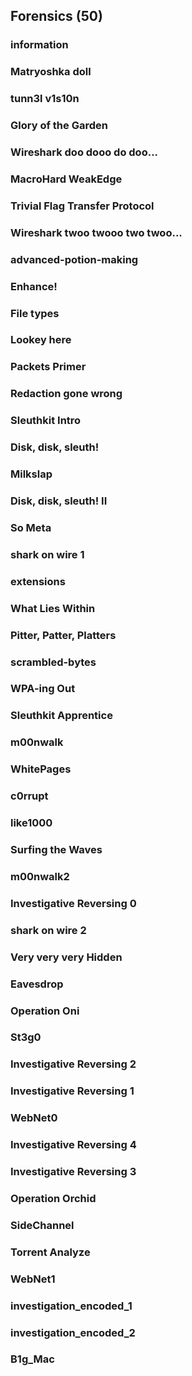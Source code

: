## Forensics (50)
### information

### Matryoshka doll

### tunn3l v1s10n

### Glory of the Garden

### Wireshark doo dooo do doo...

### MacroHard WeakEdge

### Trivial Flag Transfer Protocol

### Wireshark twoo twooo two twoo...

### advanced-potion-making

### Enhance!

### File types

### Lookey here

### Packets Primer

### Redaction gone wrong

### Sleuthkit Intro

### Disk, disk, sleuth!

### Milkslap

### Disk, disk, sleuth! II

### So Meta

### shark on wire 1

### extensions

### What Lies Within

### Pitter, Patter, Platters

### scrambled-bytes

### WPA-ing Out

### Sleuthkit Apprentice

### m00nwalk

### WhitePages

### c0rrupt

### like1000

### Surfing the Waves

### m00nwalk2

### Investigative Reversing 0

### shark on wire 2

### Very very very Hidden

### Eavesdrop

### Operation Oni

### St3g0

### Investigative Reversing 2

### Investigative Reversing 1

### WebNet0

### Investigative Reversing 4

### Investigative Reversing 3

### Operation Orchid

### SideChannel

### Torrent Analyze

### WebNet1

### investigation_encoded_1

### investigation_encoded_2

### B1g_Mac